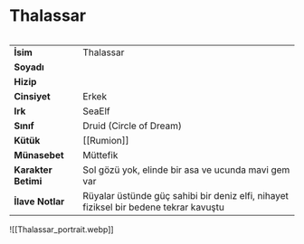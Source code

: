 # Thalassar   
  
<div class="row" markdown>  
<div class="column" markdown>  
  
|  |  |  
|---|---|  
| **İsim** | Thalassar |  
| **Soyadı** |  |  
| **Hizip** |  |  
| **Cinsiyet** | Erkek |  
| **Irk** | SeaElf |  
| **Sınıf** | Druid (Circle of Dream) |  
| **Kütük** | [[Rumion]] |  
| **Münasebet** | Müttefik |  
| **Karakter Betimi** | Sol gözü yok, elinde bir asa ve ucunda mavi gem var |  
| **İlave Notlar** | Rüyalar üstünde güç sahibi bir deniz elfi, nihayet fiziksel bir bedene tekrar kavuştu |  
  
</div>  
<div class="column" markdown>  
![[Thalassar_portrait.webp]]  
</div>  
</div>
